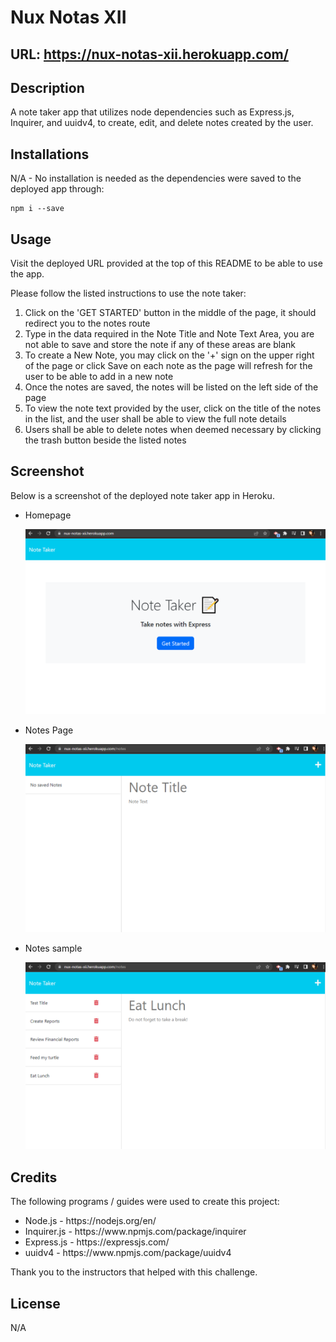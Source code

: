 # Nux Notas XII

## URL: https://nux-notas-xii.herokuapp.com/

## Description

A note taker app that utilizes node dependencies such as Express.js, Inquirer, and uuidv4, to create, edit, and delete notes created by the user.

## Installations

N/A - No installation is needed as the dependencies were saved to the deployed app through:

```
npm i --save
```

## Usage

Visit the deployed URL provided at the top of this README to be able to use the app. 

Please follow the listed instructions to use the note taker:

<ol>
<li>Click on the 'GET STARTED' button in the middle of the page, it should redirect you to the notes route</li>
<li>Type in the data required in the Note Title and Note Text Area, you are not able to save and store the note if any of these areas are blank</li>
<li>To create a New Note, you may click on the '+' sign on the upper right of the page or click Save on each note as the page will refresh for the user to be able to add in a new note</li>
<li>Once the notes are saved, the notes will be listed on the left side of the page</li>
<li>To view the note text provided by the user, click on the title of the notes in the list, and the user shall be able to view the full note details</li>
<li>Users shall be able to delete notes when deemed necessary by clicking the trash button beside the listed notes</li>
</ol>

## Screenshot

Below is a screenshot of the deployed note taker app in Heroku.

<ul>

<li>Homepage</li>

![Homepage](./public/assets/img/homepage.png)

<li>Notes Page</li>

![Homepage](./public/assets/img/default.png)

<li>Notes sample</li>

![Homepage](./public/assets/img/sample-2.png)

</ul>

## Credits

The following programs / guides were used to create this project:

<ul>
<li>Node.js - https://nodejs.org/en/</li>
<li>Inquirer.js - https://www.npmjs.com/package/inquirer</li>
<li>Express.js - https://expressjs.com/</li>
<li>uuidv4 - https://www.npmjs.com/package/uuidv4</li>
</ul>

Thank you to the instructors that helped with this challenge.

## License

N/A


